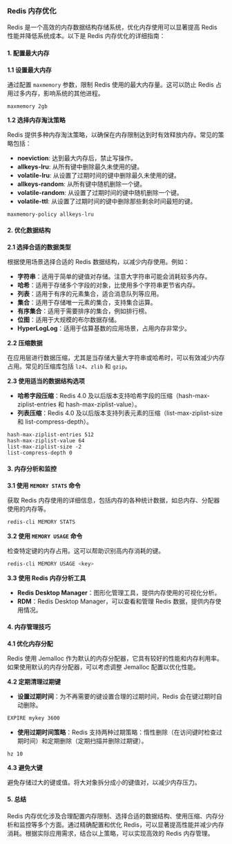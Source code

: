 ### Redis 内存优化

Redis 是一个高效的内存数据结构存储系统，优化内存使用可以显著提高 Redis 性能并降低系统成本。以下是 Redis 内存优化的详细指南：

#### 1. 配置最大内存

**1.1 设置最大内存**

通过配置 `maxmemory` 参数，限制 Redis 使用的最大内存量。这可以防止 Redis 占用过多内存，影响系统的其他进程。

```plaintext
maxmemory 2gb
```

**1.2 选择内存淘汰策略**

Redis 提供多种内存淘汰策略，以确保在内存限制达到时有效释放内存。常见的策略包括：

- **noeviction**: 达到最大内存后，禁止写操作。
- **allkeys-lru**: 从所有键中删除最久未使用的键。
- **volatile-lru**: 从设置了过期时间的键中删除最久未使用的键。
- **allkeys-random**: 从所有键中随机删除一个键。
- **volatile-random**: 从设置了过期时间的键中随机删除一个键。
- **volatile-ttl**: 从设置了过期时间的键中删除那些剩余时间最短的键。

```plaintext
maxmemory-policy allkeys-lru
```

#### 2. 优化数据结构

**2.1 选择合适的数据类型**

根据使用场景选择合适的 Redis 数据结构，以减少内存使用。例如：

- **字符串**：适用于简单的键值对存储。注意大字符串可能会消耗较多内存。
- **哈希**：适用于存储多个字段的对象，比使用多个字符串更节省内存。
- **列表**：适用于有序的元素集合，适合消息队列等应用。
- **集合**：适用于存储唯一元素的集合，支持集合运算。
- **有序集合**：适用于需要排序的集合，例如排行榜。
- **位图**：适用于大规模的布尔数据存储。
- **HyperLogLog**：适用于估算基数的应用场景，占用内存非常少。

**2.2 压缩数据**

在应用层进行数据压缩，尤其是当存储大量大字符串或哈希时，可以有效减少内存占用。常见的压缩库包括 `lz4`、`zlib` 和 `gzip`。

**2.3 使用适当的数据结构选项**

- **哈希字段压缩**：Redis 4.0 及以后版本支持哈希字段的压缩（hash-max-ziplist-entries 和 hash-max-ziplist-value）。
- **列表压缩**：Redis 4.0 及以后版本支持列表元素的压缩（list-max-ziplist-size 和 list-compress-depth）。

```plaintext
hash-max-ziplist-entries 512
hash-max-ziplist-value 64
list-max-ziplist-size -2
list-compress-depth 0
```

#### 3. 内存分析和监控

**3.1 使用 `MEMORY STATS` 命令**

获取 Redis 内存使用的详细信息，包括内存的各种统计数据，如总内存、分配器使用的内存等。

```bash
redis-cli MEMORY STATS
```

**3.2 使用 `MEMORY USAGE` 命令**

检查特定键的内存占用。这可以帮助识别高内存消耗的键。

```bash
redis-cli MEMORY USAGE <key>
```

**3.3 使用 Redis 内存分析工具**

- **Redis Desktop Manager**：图形化管理工具，提供内存使用的可视化分析。
- **RDM**：Redis Desktop Manager，可以查看和管理 Redis 数据，提供内存使用情况。

#### 4. 内存管理技巧

**4.1 优化内存分配**

Redis 使用 Jemalloc 作为默认的内存分配器，它具有较好的性能和内存利用率。如果使用默认的内存分配器，可以考虑调整 Jemalloc 配置以优化性能。

**4.2 定期清理过期键**

- **设置过期时间**：为不再需要的键设置合理的过期时间，Redis 会在键过期时自动删除。
  
```bash
EXPIRE mykey 3600
```

- **使用过期时间策略**：Redis 支持两种过期策略：惰性删除（在访问键时检查过期时间）和定期删除（定期扫描并删除过期键）。

```plaintext
hz 10
```

**4.3 避免大键**

避免存储过大的键或值。将大对象拆分成小的键值对，以减少内存压力。

#### 5. 总结

Redis 内存优化涉及合理配置内存限制、选择合适的数据结构、使用压缩、内存分析和监控等多个方面。通过精确配置和优化 Redis，可以显著提高性能并减少内存消耗。根据实际应用需求，结合以上策略，可以实现高效的 Redis 内存管理。